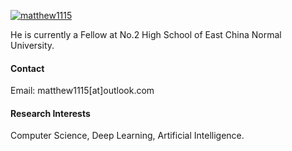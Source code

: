 

[![matthew1115](https://img.shields.io/badge/matthew1115-github-blue?logo=github)](https://github.com/matthew1115)

He is currently a Fellow at No.2 High School of East China Normal University. 

#### Contact

Email: matthew1115[at]outlook.com

#### Research Interests
Computer Science, Deep Learning, Artificial Intelligence.

